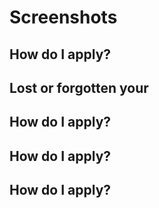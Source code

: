 



# Screenshots

## How do I apply?



## Lost or forgotten your



## How do I apply?



## How do I apply?



## How do I apply?


